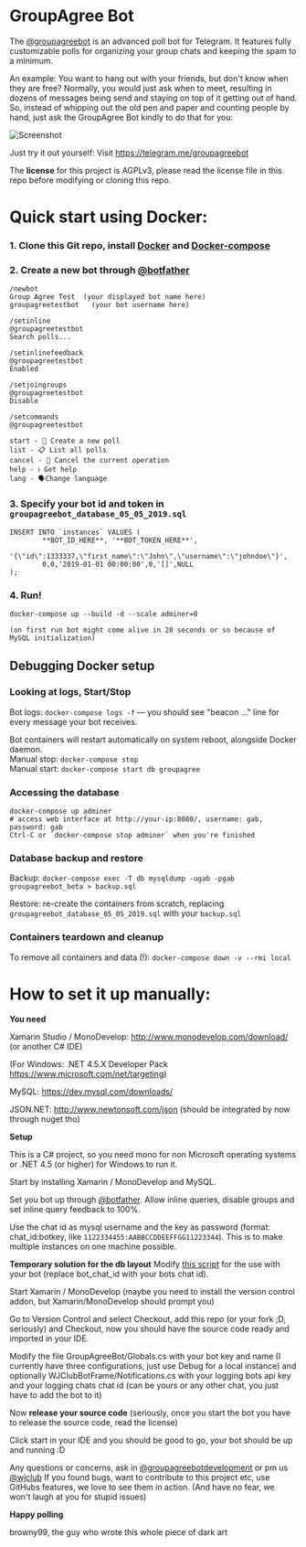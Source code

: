 # GroupAgree Bot
The [@groupagreebot](https://t.me/groupagreebot) is an advanced poll bot for Telegram. It features fully customizable polls for organizing your group chats and keeping the spam to a minimum.

An example: You want to hang out with your friends, but don't know when they are free? Normally, you would just ask when to meet, resulting in dozens of messages being send and staying on top of it getting out of hand. So, instead of whipping out the old pen and paper and counting people by hand, just ask the GroupAgree Bot kindly to do that for you:

![Screenshot](https://telegra.ph/file/ab7f9a071c55c4d42b1b2.png)
 
Just try it out yourself: Visit https://telegram.me/groupagreebot
 
The **license** for this project is AGPLv3, please read the license file in this repo before modifying or cloning this repo.

# Quick start using Docker:

### 1. Clone this Git repo, install [Docker](https://docs.docker.com/install/) and [Docker-compose](https://docs.docker.com/compose/install/)

### 2. Create a new bot through [@botfather](https://t.me/botfather)
    /newbot
    Group Agree Test  (your displayed bot name here)
    groupagreetestbot   (your bot username here)
    
    /setinline
    @groupagreetestbot
    Search polls...
    
    /setinlinefeedback
    @groupagreetestbot
    Enabled
    
    /setjoingroups
    @groupagreetestbot
    Disable
    
    /setcommands
    @groupagreetestbot
    
    start - 📝 Create a new poll
    list - 📋 List all polls
    cancel - 🚫 Cancel the current operation
    help - ℹ️ Get help
    lang - 🗣Change language

### 3. Specify your bot id and token in `groupagreebot_database_05_05_2019.sql`
    INSERT INTO `instances` VALUES (
            **BOT_ID_HERE**, '**BOT_TOKEN_HERE**',
            '{\"id\":1333337,\"first_name\":\"John\",\"username\":\"johndoe\"}',
            0,0,'2019-01-01 00:00:00',0,'[]',NULL
    );

### 4. Run!
    docker-compose up --build -d --scale adminer=0
    
    (on first run bot might come alive in 20 seconds or so because of MySQL initialization)

## Debugging Docker setup

### Looking at logs, Start/Stop
Bot logs: `docker-compose logs -f` — you should see "beacon ..." line for every message your bot receives.

Bot containers will restart automatically on system reboot, alongside Docker daemon.  
Manual stop: `docker-compose stop`  
Manual start: `docker-compose start db groupagree`

### Accessing the database
    docker-compose up adminer
    # access web interface at http://your-ip:8080/, username: gab, password: gab
    Ctrl-C or `docker-compose stop adminer` when you're finished

### Database backup and restore
Backup: `docker-compose exec -T db mysqldump -ugab -pgab groupagreebot_beta > backup.sql`

Restore: re-create the containers from scratch, replacing `groupagreebot_database_05_05_2019.sql` with your `backup.sql` 

### Containers teardown and cleanup
To remove all containers and data (!): `docker-compose down -v --rmi local`


# How to set it up manually:

**You need**

Xamarin Studio / MonoDevelop: http://www.monodevelop.com/download/ (or another C# IDE)

(For Windows: .NET 4.5.X Developer Pack https://www.microsoft.com/net/targeting)

MySQL: https://dev.mysql.com/downloads/

JSON.NET: http://www.newtonsoft.com/json (should be integrated by now through nuget tho)

**Setup**

This is a C# project, so you need mono for non Microsoft operating systems or .NET 4.5 (or higher) for Windows to run it.

Start by installing Xamarin / MonoDevelop and MySQL.

Set you bot up through [@botfather](https://t.me/botfather).
	Allow inline queries, disable groups and set inline query feedback to 100%.

Use the chat id as mysql username and the key as password (format: chat_id:botkey, like `1122334455:AABBCCDDEEFFGG11223344`).
	This is to make multiple instances on one machine possible.

__Temporary solution for the db layout__
Modify [this script](groupagreebot_v_4_0_database.sql) for the use with your bot (replace bot_chat_id with your bots chat id).

Start Xamarin / MonoDevelop (maybe you need to install the version control addon, but Xamarin/MonoDevelop should prompt you)

Go to Version Control and select Checkout, add this repo (or your fork ;D, seriously) and Checkout, now you should have the source code ready and imported in your IDE.

Modify the file GroupAgreeBot/Globals.cs with your bot key and name (I currently have three configurations, just use Debug for a local instance) and optionally WJClubBotFrame/Notifications.cs with your logging bots api key and your logging chats chat id (can be yours or any other chat, you just have to add the bot to it)

Now **release your source code** (seriously, once you start the bot you have to release the source code, read the license)

Click start in your IDE and you should be good to go, your bot should be up and running :D

Any questions or concerns, ask in [@groupagreebotdevelopment](https://t.me/groupagreebotdevelopment) or pm us [@wjclub](https://t.me/wjclub)
If you found bugs, want to contribute to this project etc, use GitHubs features, we love to see them in action. (And have no fear, we won't laugh at you for stupid issues)
	
	

**Happy polling**

browny99, the guy who wrote this whole piece of dark art
